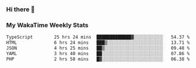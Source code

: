 ### Hi there 👋

<!--
**royschrauwen/royschrauwen** is a ✨ _special_ ✨ repository because its `README.md` (this file) appears on your GitHub profile.

Here are some ideas to get you started:

- 🔭 I’m currently working on ...
- 🌱 I’m currently learning ...
- 👯 I’m looking to collaborate on ...
- 🤔 I’m looking for help with ...
- 💬 Ask me about ...
- 📫 How to reach me: ...
- 😄 Pronouns: ...
- ⚡ Fun fact: ...
-->


### My WakaTime Weekly Stats
<!--START_SECTION:waka-->

```txt
TypeScript        25 hrs 24 mins  █████████████▓░░░░░░░░░░░   54.37 %
HTML              6 hrs 24 mins   ███▒░░░░░░░░░░░░░░░░░░░░░   13.71 %
JSON              4 hrs 25 mins   ██▒░░░░░░░░░░░░░░░░░░░░░░   09.48 %
YAML              3 hrs 40 mins   ██░░░░░░░░░░░░░░░░░░░░░░░   07.86 %
PHP               2 hrs 58 mins   █▓░░░░░░░░░░░░░░░░░░░░░░░   06.38 %
```

<!--END_SECTION:waka-->

